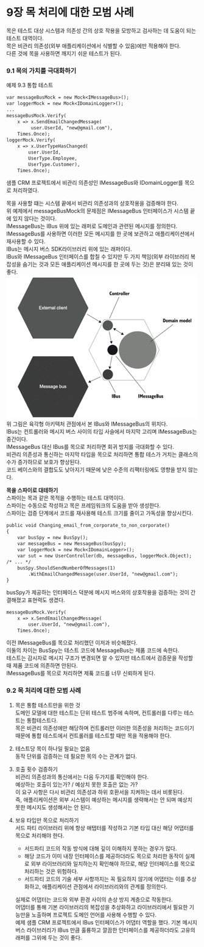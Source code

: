 # 9장 목 처리에 대한 모범 사례

목은 테스트 대상 시스템과 의존성 간의 상호 작용을 모방하고 검사하는 데 도움이 되는 테스트 대역이다.  
목은 비관리 의존성(외부 애플리케이션에서 식별할 수 있음)에만 적용해야 한다.  
다른 것에 목을 사용하면 깨지기 쉬운 테스트가 된다.  

### 9.1 목의 가치를 극대화하기
예제 9.3 통합 테스트
```
var messageBusMock = new Mock<IMessageBus>();
var loggerMock = new Mock<IDomainLogger>(); 
... 
messageBusMock.Verify(
    x => x.SendEmailChangedMessage(
         user.UserId, "new@gmail.com"),
    Times.Once);
loggerMock.Verify(
    x => x.UserTypeHasChanged(
        user.UserId,
        UserType.Employee,
        UserType.Customer),
    Times.Once);
```
샘플 CRM 프로젝트에서 비관리 의존성인 IMessageBus와 IDomainLogger를 목으로 처리하였다.  

목을 사용할 떄는 시스템 끝에서 비관리 의존성과의 상호작용을 검증해야 한다.  
위 예제에서 messageBusMock의 문제점은 IMessageBus 인터페이스가 시스템 끝에 있지 않다는 것이다.  
IMessageBus는 IBus 위에 있는 래퍼로 도메인과 관련된 메시지를 정의한다.  
IMessageBus를 사용하면 이러한 모든 메시지를 한 곳에 보관하고 애플리케이션에서 재사용할 수 있다.  
IBus는 메시지 버스 SDK라이브러리 위에 있는 래퍼이다.  
IBus와 IMessageBus 인터페이스를 합칠 수 있지만 두 가지 책임(외부 라이브러리 복잡성을 숨기는 것과 모든 애플리케이션 메시지를 한 곳에 두는 것)은 분리돼 있는 것이 좋다.
![img.png](img.png) <br/>
위 그림은 육각형 아키텍처 관점에서 본 IBus와 IMessageBus의 위치다.  
IBus는 컨트롤러와 메시지 버스 사이의 타입 사슬에서 마지막 고리며 IMessageBus는 중간이다.  
IMessageBus 대신 IBus를 목으로 처리하면 회귀 방지를 극대화할 수 있다.  
비관리 의존성과 통신하는 마지막 타입을 목으로 처리하면 통합 테스가 거치는 클래스의 수가 증가하므로 보호가 향상된다.  
코드 베이스와의 결합도도 낮아지기 때문에 낮은 수준의 리팩터링에도 영향을 받지 않는다.  

**목을 스파이로 대테하기**  
스파이는 목과 같은 목적을 수행하는 테스트 대역이다.  
스파이는 수동으로 작성하고 목은 프레임워크의 도움을 받아 생성한다.  
스파이는 검증 단계에서 코드를 재사용해 테스트 크기를 줄이고 가독성을 향상시킨다.  
```
public void Changing_email_from_corporate_to_non_corporate()
{
    var busSpy = new BusSpy();
    var messageBus = new MessageBus(busSpy);
    var loggerMock = new Mock<IDomainLogger>();
    var sut = new UserController(db, messageBus, loggerMock.Object);
/* ... */
    busSpy.ShouldSendNumberOfMessages(1)
        .WithEmailChangedMessage(user.UserId, "new@gmail.com");
}
```
busSpy가 제공하는 인터페이스 덕분에 메시지 버스와의 상호작용을 검증하는 것이 간결해졌고 표현력도 생겼다.
```
messageBusMock.Verify(
    x => x.SendEmailChangedMessage(
        user.UserId, "new@gmail.com"),
    Times.Once);
```
이전 IMessageBus를 목으로 처리했던 이저과 비슷해졌다.  
이둘의 차이는 BusSpy는 테스트 코드에 MessageBus는 제품 코드에 속한다.  
테스트는 감시자로 메시지 구조가 변경되면 알 수 있지만 테스트에서 검증문을 작성할 때 제품 코드에 의존하면 안된다.  
IMessageBus를 목으로 처리하면 제풐 코드를 너무 신뢰하게 된다.  


### 9.2 목 처리에 대한 모범 사례
1. 목은 통함 테스트만을 위한 것  
도메인 모델에 대한 테스트는 단위 테스트 범주에 속하며, 컨트롤러를 다루는 테스트는 통합테스트다.  
목은 비관리 의존성에만 해당하며 컨트롤러만 이러한 의존성을 처리하는 코드이기 때문에 통합 테스트에서 컨트롤러를 테스트할 때만 목을 적용해야 한다.  


2. 테스트당 목이 하나일 필요는 없음  
동작 단위를 검증하는 데 필요한 목의 수는 관계가 없다.


3. 호출 횟수 검증하기   
비관리 의존성과의 통신에서는 다음 두가지를 확인해야 한다.  
예상하는 호출이 있는가? / 예상치 못한 호출은 없는 가?  
이 요구 사항은 다시 비관리 의존성과 하위 호환서을 지켜하는 데서 비롯된다.  
즉, 애플리케이션은 외부 시스템이 예상하는 메시지를 생략해서는 안 되며 예상치 못한 메시지도 생성해서는 안 된다.  


4. 보유 타입만 목으로 처리하기   
서드 파티 라이브러리 위에 항상 애탭터를 작성하고 기본 타입 대신 해당 어댑터를 목으로 처리해야 한다.
   - 서드파티 코드의 작동 방식에 대해 깊이 이해하지 못하는 경우가 많다.
   - 해당 코드가 이미 내장 인터페이스를 제공하더라도 목으로 처리한 동작이 실제로 외부 라이브러리와 일치하는지 확인해야 하므로, 해당 인터페이스를 목으로 처리하는 것은 위험하다.
   - 서드파티 코드의 기술 세부 사항까지는 꼭 필요하지 않기에 어댑터는 이를 추상화하고, 애플리케이션 관점에서 라이브러리와의 관계를 정의한다.   

   실제로 어댑터는 코드와 외부 환경 사이의 손상 방지 계층으로 작동한다.  
   어댑터를 통해 기본 라이브러리의 복잡성을 추상화하고 라이브러리에서 필요한 기능만을 노출하며 프로젝트 도메인 언어를 사용해 수행할 수 있다.  
   예제 샘플 CRM 프로젝트에서 IBus 인터페이스가 어댑터 역할을 했다. 기본 메시지 버스 라이브러리가 IBus 만큼 훌륭하고 깔끔한 인터페이스를 제공하더라도 고유의 래퍼를 그위에 두는 것이 좋다.  
